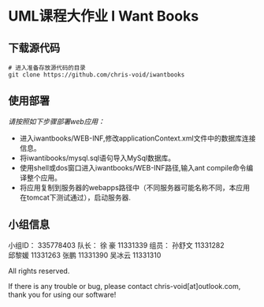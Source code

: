 # UML课程大作业 I Want Books

## 下载源代码

```
# 进入准备存放源代码的目录
git clone https://github.com/chris-void/iwantbooks
```


## 使用部署

*请按照如下步骤部署web应用：*

+ 进入iwantbooks/WEB-INF,修改applicationContext.xml文件中的数据库连接信息。       
+ 将iwantibooks/mysql.sql语句导入MySql数据库。      
+ 使用shell或dos窗口进入iwantbooks/WEB-INF路径,输入ant compile命令编译整个应用。       
+ 将应用复制到服务器的webapps路径中（不同服务器可能名称不同，本应用在tomcat下测试通过），启动服务器.       


## 小组信息

小组ID：   335778403
队长： 徐 豪   11331339
组员： 孙舒文  11331282      
       邱黎媛  11331263
       张鹏    11331390
       吴冰云  11331310


All rights reserved.

If there is any trouble or bug, please contact chris-void[at]outlook.com, thank you for using our software!
